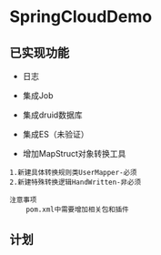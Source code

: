 # SpringCloudDemo

## 已实现功能
- 日志

- 集成Job

- 集成druid数据库

- 集成ES（未验证）

- 增加MapStruct对象转换工具
```text
1.新建具体转换规则类UserMapper-必须
2.新建特殊转换逻辑HandWritten-非必须

注意事项
    pom.xml中需要增加相关包和插件

```
## 计划
